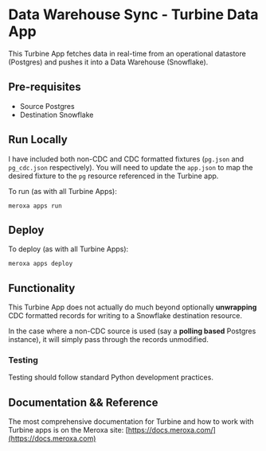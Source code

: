 
# Data Warehouse Sync - Turbine Data App

This Turbine App fetches data in real-time from an operational datastore (Postgres) and pushes it into a Data Warehouse (Snowflake).

## Pre-requisites

* Source Postgres
* Destination Snowflake

## Run Locally

I have included both non-CDC and CDC formatted fixtures (`pg.json` and `pg_cdc.json` respectively). You will need to update the `app.json` to map the desired fixture to the `pg` resource referenced in the Turbine app.

To run (as with all Turbine Apps):

```
meroxa apps run
```

## Deploy

To deploy (as with all Turbine Apps):

```
meroxa apps deploy
```

## Functionality

This Turbine App does not actually do much beyond optionally __unwrapping__ CDC formatted records for writing to a Snowflake destination resource.

In the case where a non-CDC source is used (say a __polling based__ Postgres instance), it will simply pass through the records unmodified.

### Testing

Testing should follow standard Python development practices.

## Documentation && Reference

The most comprehensive documentation for Turbine and how to work with Turbine apps is on the Meroxa site: [https://docs.meroxa.com/](https://docs.meroxa.com)